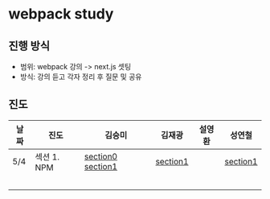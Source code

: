 # webpack study

## 진행 방식

- 범위: webpack 강의 -> next.js 셋팅
- 방식: 강의 듣고 각자 정리 후 질문 및 공유

## 진도

| 날짜 | 진도        | 김승미                                                              | 김재광                           | 설영환 | 성연철                             |
| ---- | ----------- | ------------------------------------------------------------------- | -------------------------------- | ------ | ---------------------------------- |
| 5/4  | 섹션 1. NPM | [section0](smkim429/section_0.md) [section1](smkim429/section_1.md) | [section1](m4a1z89/section_1.md) |        | [section1](ycseng504/section_1.md) |
|      |             |                                                                     |                                  |        |                                    |
|      |             |                                                                     |                                  |        |                                    |
|      |             |                                                                     |                                  |        |                                    |
|      |             |                                                                     |                                  |        |                                    |
|      |             |                                                                     |                                  |        |                                    |
